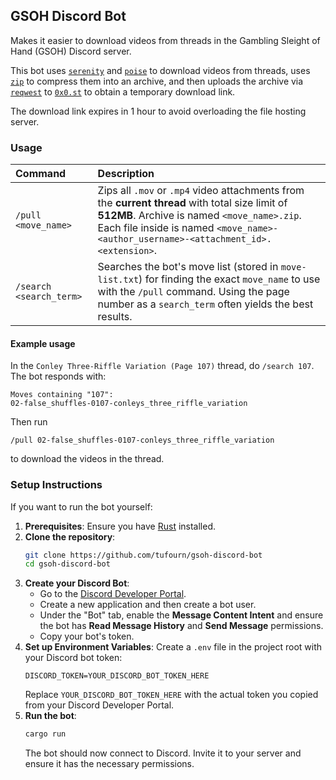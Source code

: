 ## GSOH Discord Bot

Makes it easier to download videos from threads in the Gambling Sleight of Hand (GSOH) Discord server.

This bot uses [`serenity`](https://crates.io/crates/serenity) and [`poise`](https://crates.io/crates/poise) to download videos from threads, uses [`zip`](https://crates.io/crates/zip) to compress them into an archive, and then uploads the archive via [`reqwest`](https://crates.io/crates/reqwest) to [`0x0.st`](https://0x0.st) to obtain a temporary download link.

The download link expires in 1 hour to avoid overloading the file hosting server.

### Usage

| Command | Description |
| :------------------------ | :------------------------------------------------------------------------------------------------------------------------------------------------------------------------------------------------------------------------------------------------------------------------------------------------------------------------------------------------- |
| `/pull <move_name>` | Zips all `.mov` or `.mp4` video attachments from the **current thread** with total size limit of **512MB**. Archive is named `<move_name>.zip`. Each file inside is named `<move_name>-<author_username>-<attachment_id>.<extension>`. |
| `/search <search_term>` | Searches the bot's move list (stored in `move-list.txt`) for finding the exact `move_name` to use with the `/pull` command. Using the page number as a `search_term` often yields the best results. |

#### Example usage
In the `Conley Three-Riffle Variation (Page 107)` thread, do `/search 107`. The bot responds with:
```
Moves containing "107":
02-false_shuffles-0107-conleys_three_riffle_variation
```

Then run 

```
/pull 02-false_shuffles-0107-conleys_three_riffle_variation
```

to download the videos in the thread.

### Setup Instructions

If you want to run the bot yourself:

1.  **Prerequisites**: Ensure you have [Rust](https://www.rust-lang.org/tools/install) installed.
2.  **Clone the repository**:
    ```bash
    git clone https://github.com/tufourn/gsoh-discord-bot
    cd gsoh-discord-bot
    ```
3.  **Create your Discord Bot**:
    * Go to the [Discord Developer Portal](https://discord.com/developers/applications).
    * Create a new application and then create a bot user.
    * Under the "Bot" tab, enable the **Message Content Intent** and ensure the bot has **Read Message History** and **Send Message** permissions.
    * Copy your bot's token.
5.  **Set up Environment Variables**: Create a `.env` file in the project root with your Discord bot token:
    ```
    DISCORD_TOKEN=YOUR_DISCORD_BOT_TOKEN_HERE
    ```
    Replace `YOUR_DISCORD_BOT_TOKEN_HERE` with the actual token you copied from your Discord Developer Portal.
6.  **Run the bot**:
    ```bash
    cargo run
    ```
    The bot should now connect to Discord. Invite it to your server and ensure it has the necessary permissions.
